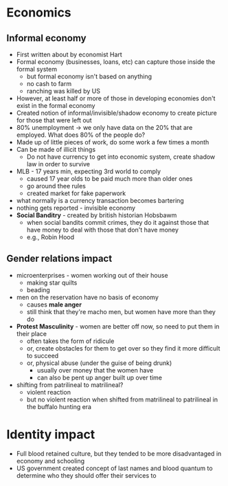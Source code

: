 # Economics

## Informal economy

* First written about by economist Hart
* Formal economy (businesses, loans, etc) can capture those inside the formal system
    * but formal economy isn't based on anything
    * no cash to farm
    * ranching was killed by US
* However, at least half or more of those in developing economies don't exist in the formal economy
* Created notion of informal/invisible/shadow economy to create picture for those that were left out
* 80% unemployment -> we only have data on the 20% that are employed. What does 80% of the people do?
* Made up of little pieces of work, do some work a few times a month
* Can be made of illicit things
    * Do not have currency to get into economic system, create shadow law in order to survive
* MLB - 17 years min, expecting 3rd world to comply
    * caused 17 year olds to be paid much more than older ones
    * go around thee rules
    * created market for fake paperwork
* what normally is a currency transaction becomes bartering
* nothing gets reported - invisible economy
* **Social Banditry** - created by british historian Hobsbawm
    * when social bandits commit crimes, they do it against those that have money to deal with those that don't have money
    * e.g., Robin Hood

## Gender relations impact

* microenterprises - women working out of their house
    * making star quilts
    * beading
* men on the reservation have no basis of economy
    * causes **male anger**
    * still think that they're macho men, but women have more than they do
* **Protest Masculinity** - women are better off now, so need to put them in their place
    * often takes the form of ridicule
    * or, create obstacles for them to get over so they find it more difficult to succeed
    * or, physical abuse (under the guise of being drunk)
        * usually over money that the women have
        * can also be pent up anger built up over time
* shifting from patrilineal to matrilineal?
    * violent reaction
    * but no violent reaction when shifted from matrilineal to patrilineal in the buffalo hunting era

# Identity impact

* Full blood retained culture, but they tended to be more disadvantaged in economy and schooling
* US government created concept of last names and blood quantum to determine who they should offer their services to